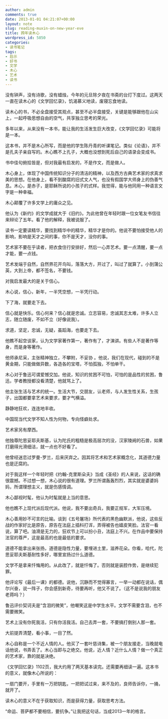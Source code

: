 ```yaml
---
author: admin
comments: true
date: 2013-01-01 04:21:07+00:00
layout: note
slug: reading-muxin-on-new-year-eve
title: 跨年读木心
wordpress_id: 5850
categories:
- 读书笔记
tags:
- 启示
- 好书
- 文学
- 木心
- 艺术
- 读书
---
```


没有钟声，没有诗歌，没有蜡烛，今年的元旦除夕夜在书斋的台灯下度过。这两天一直在读木心的《文学回忆录》，饥渴慕义地读，废寝忘食地读。

读木心的书，不必全盘接受其观点，甚至不必半盘接受，关键是能够跟他在山尖上，一起呼吸思想自由的空气，共享独立思考的荣光。

多年以来，从来没有一本书，能让我的生活发生巨大改变，《文学回忆录》可能将是一本。

这本书，并不是木心所写，而是他的学生陈丹青的听课笔记。类似《论语》，并不是孔夫子亲自写的。木心瞧不上孔子，大概也没想到死后自己的语录会变成书。

书中佳句俯拾皆是，但对我最有启发的，不是作文，而是做人。

木心身上，体现了中国传统知识分子的清洁的精神，以及西方古典艺术家的求真求美的思想。在他身上，看不到酸腐的旧式文人气，也没有假国学大师身上的伪善气息。木心，是赤子，是耶稣所说的小孩子的式样。我觉得，能与他同用一种语言文字是一种幸福。

木心颠覆了许多文学上的庸众之见。

他认为《新约》的文学成就大于《旧约》。为此他曾在年轻时跟一位女笔友书信往来辩论了五年。看了他的解释，我被说服了。

读书一定要读精华，要找到精华中的精华，精华才是你的。他说不要怕接受他人的影响，影响是天才之间的事，你不是天才，没你的事。

艺术家不要在乎读者，把衣食住行安排好，然后一心弄艺术。要一点清醒，要一点才能，要一点钱。

艺术发端于自然，自然界花开鸟叫，落落大方，开过了，叫过了就算了。小到蒲公英，大到上帝，都不签名，不要钱。

对我启发最大的是关于信心。

木心说，信心，新年，一半凭空想，一半凭行动。

下了海，就要走下去。

信心就是快乐。信心何来？信心就是忠诚。立志容易，忠诚其志太难，许多人立志，随立随废，不如不立（好像说我）。

求道，坚定，忠诚，无疑，虽蹈海，也要走下去。

他瞧不起空谈家，认为文学家著作第一，著作有了，才演讲。有些人不是著作等身，而是身等著作。

他师承尼采，主张精神独立，不攀附，不妥协 。他说，我们在现代，碰到的不是黄金期，只能做做异数，各造各的宝塔，不怕孤独，不怕单干。

木心对于鲁迅可谓爱憾交加。他说，知识的贫困不可怕，可怕的是品性的贫困，鲁迅，学者教授都没看清楚，他就骂上了。

他主张生活与艺术的统一。生活大节，交朋友，认老师，与人发生性关系，生孩子，出国都要拿艺术来要求，要才气横溢。

静静地狂欢，连连地丰收。

中国现当代文学不知人性为何物，专向怪癖处求。

艺术家另有摩西。

他独尊陀思妥耶夫斯基，认为陀氏的粗糙是极高层次的没，汉家陵阙的石兽，如果打磨得光滑细洁，就一点也不好看了。

他曾经迷恋过罗曼-罗兰，后来厌弃之。因其将艺术和艺术家概念化，其道德力量也是迂腐的。

对于我这样一个年轻时把《约翰-克里斯朵夫》当成《圣经》的人来说，这话的确很震撼。不过想一想，木心说的很有道理。罗兰所谓轰轰烈烈，其实就是婆婆妈妈，所谓理想主义，就是伤感情调。

木心鄙视时髦，他认为时髦就是上当的意思。

他也瞧不上现代派后现代派。他说，我不要出奇兵，我要正规军，大军压境。

木心善用妙不可言的比喻。谈到《五号屠场》所代表的黑色幽默派，他说，这些反战的作家好比是原告，原告在法庭上插科打诨，弄得被告也嬉皮笑脸。法官一看说，算了吧。油滑是无力的，狂欢节上可以扮小丑，法庭上不兴。在作品中要保持法官的尊严，这是最高的也是最低的要求。

道德不能拿出来张扬，道德是隐性力量，要埋进土里，滋养花朵。你看，哈代，陀思妥耶夫斯基耐性多好，哪里宣扬过什么道德。

文学不是拿来忏悔用的。从此改了，就是忏悔了。否则就是装腔作势，是继续犯罪。

他评论写《最后一课》的都德。说他，沉静而不觉得寡言，一举一动都在说话，偶尔兴奋，说一阵子，你会感到新奇，待要再听，他又不说了。（这不是说我的朋友老蒋吗？）

鲁迅评价契诃夫是“含泪的微笑”，他嘲笑这是中学生水平。文学不需要含泪，也不需要微笑。

艺术上没有你死我活，只有你活我活。自己去弄一套，不要搞打倒别人那一套。

大前提弄清楚，看小事，一目了然。

木心自称是一个不近人情的人。他买了一套叶慈诗集，被一个朋友接走，当晚就电话他说，书弄丢了。木心当即与之绝交。他说，近人情？近什么人情？做一个真正的艺术家，靠的就是决绝。

《文学回忆录》1102页，我大约用了两天基本读完。还需要再细读一遍。这本书的意义，就像木心所说的：

一扇门要开，手里有一万把钥匙，一把把试过来，来不及的，良师告诉你，一捅，就开了。

读木心的意义不在于获取知识，而是获得力量，获取思考方法。

“命运、菩萨都不要相信，要抗争。”让我把这句话，当成2013一年的格言。

 
